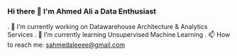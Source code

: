 ### Hi there 👋 I'm Ahmed Ali a Data Enthusiast 
  . 🔭 I’m currently working on Datawarehouse Architecture & Analytics Services
  . 🌱 I’m currently learning Unsupervised Machine Learning
  . 📫 How to reach me: sahmedaleeee@gmail.com

<!--
**sahmedaleeee/sahmedaleeee** is a ✨ _special_ ✨ repository because its `README.md` (this file) appears on your GitHub profile.

Here are some ideas to get you started:

- 🔭 I’m currently working on ...
- 🌱 I’m currently learning ...
- 👯 I’m looking to collaborate on ...
- 🤔 I’m looking for help with ...
- 💬 Ask me about ...
- 📫 How to reach me: ...
- 😄 Pronouns: ...
- ⚡ Fun fact: ...
-->
